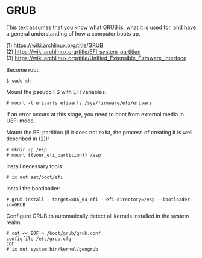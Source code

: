 # GRUB

This text assumes that you know what GRUB is, what it is used for, and have a general understanding of how a computer boots up.

(1) https://wiki.archlinux.org/title/GRUB<br>
(2) https://wiki.archlinux.org/title/EFI_system_partition<br>
(3) https://wiki.archlinux.org/title/Unified_Extensible_Firmware_Interface<br>

Become root:
```
$ sudo sh
```

Mount the pseudo FS with EFI variables: 
```
# mount -t efivarfs efivarfs /sys/firmware/efi/efivars
```

If an error occurs at this stage, you need to boot from external media in UEFI mode.

Mount the EFI partition (if it does not exist, the process of creating it is well described in (2)):
```
# mkdir -p /esp
# mount {{your_efi_partition}} /esp
```

Install necessary tools:
```
# ix mut set/boot/efi
```

Install the bootloader:
```
# grub-install --target=x86_64-efi --efi-directory=/esp --bootloader-id=GRUB
```

Configure GRUB to automatically detect all kernels installed in the system realm:
```
# cat << EOF > /boot/grub/grub.conf
configfile /etc/grub.cfg
EOF
# ix mut system bin/kernel/gengrub
```
